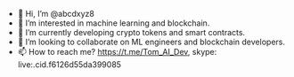 - 👋 Hi, I’m @abcdxyz8
- 👀 I’m interested in machine learning and blockchain.
- 🌱 I’m currently developing crypto tokens and smart contracts.
- 💞️ I’m looking to collaborate on ML engineers and blockchain developers.
- 📫 How to reach me? https://t.me/Tom_AI_Dev, skype: live:.cid.f6126d55da399085

<!---
abcdxyz8/abcdxyz8 is a ✨ special ✨ repository because its `README.md` (this file) appears on your GitHub profile.
You can click the Preview link to take a look at your changes.
--->

